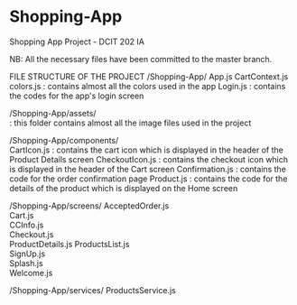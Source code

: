 # Shopping-App
Shopping App Project - DCIT 202 IA

NB: All the necessary files have been committed to the master branch.


FILE STRUCTURE OF THE PROJECT
/Shopping-App/
App.js
CartContext.js
colors.js           : contains almost all the colors used in the app
Login.js            : contains the codes for the app's login screen

/Shopping-App/assets/         
                    : this folder contains almost all the image files used in the project

/Shopping-App/components/     
CartIcon.js         : contains the cart icon which is displayed in the header of the Product Details screen
CheckoutIcon.js     : contains the checkout icon which is displayed in the header of the Cart screen
Confirmation.js     : contains the code for the order confirmation page
Product.js          : contains the code for the details of the product which is displayed on the Home screen

/Shopping-App/screens/
AcceptedOrder.js  
Cart.js           
CCInfo.js         
Checkout.js       
ProductDetails.js 
ProductsList.js   
SignUp.js         
Splash.js         
Welcome.js       

/Shopping-App/services/
ProductsService.js
